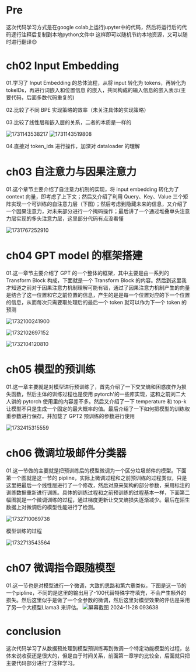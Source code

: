 # Pre
这次代码学习方式是在google colab上运行jupyter中的代码，然后将运行后的代码逐行注释后复制到本地python文件中
这样即可以随机节约本地资源，又可以随时进行翻译😊

# ch02 Input Embedding

01.学习了 Input Embedding 的总体流程，从将 input 转化为 tokens，再转化为 tokeIDs，再进行词嵌入和位置信息 的嵌入，共同构成的输入信息的嵌入表示(主要代码，后面多数代码重复的)

02.比较了不同 BPE 实现策略的效率（未关注具体的实现策略）

03.比较了线性层和嵌入层的关系，二者的本质是一样的

![1731143538217](image/Record/1731143538217.png)
![1731143519808](image/Record/1731143519808.png)

04.直接对 token_ids 进行操作，加深对 dataloader 的理解

# ch03 自注意力与因果注意力

01.这个章节主要介绍了自注意力机制的实现，将 input embedding 转化为了 context 向量，即考虑了上下文；然后又介绍了利用 Query、Key、Value 三个矩阵实现一个可训练的自注意力层（下图）；然后考虑到隐藏未来的信息，又介绍了一个因果注意力，对未来部分进行一个掩码操作；最后讲了一个通过堆叠单头注意力层实现的多头注意力层，这里部分代码有点没看懂

![1731767252910](image/Record/1731767252910.png)

# ch04 GPT model 的框架搭建

01.这一章节主要介绍了 GPT 的一个整体的框架，其中主要是由一系列的 Transform Block 构成，下面就是一个 Transform Block 的内容。然后到这里我才知道之前对于因果注意力机制理解可能有错，通过了因果注意力机制产生的向量是结合了这一位置和它之前位置的信息，产生的是是每一个位置对应的下一个位置的信息，从而每次只需要取处理后的最后一个 token 就可以作为下一个 token 的预测

![1732100241900](image/Record/1732100241900.png)

![1732102697152](image/Record/1732102697152.png)

![1732104120810](image/Record/1732104120810.png)

# ch05 模型的预训练

01.这一章主要就是对模型进行预训练了，首先介绍了一下交叉熵和困惑度作为损失函数，然后主体的训练过程也是使用 pytorch'的一些库实现，这和之前刘二大人讲的 pytorch 使用里的内容差不多。然后又介绍了一下 temperature 和 top-k 让模型不只是生成一个固定的最大概率的值。最后介绍了一下如何把模型的训练权重参数进行保存。并加载了 GPT2 预训练的参数进行使用

![1732415315559](image/Record/1732415315559.png)

# ch06 微调垃圾邮件分类器

01.这一节做的主要就是把预训练后的模型微调为一个区分垃圾邮件的模型。下面第一个图就是这一节的 pipline，实际上微调过程和之前预训练的过程类似，只是这里把最后一个线性层进行了一个修改，然后对原来架构的部分参数，采用标注的训练数据重新进行训练。具体的训练过程和之前预训练的过程基本一样，下面第二幅图就是一个微调训练的过程，通过梯度更新让交叉熵损失逐渐减少。最后在陌生数据上对微调后的模型性能进行了检测。

![1732710069738](image/Record/1732710069738.png)

模型训练的过程

![1732713543564](image/Record/1732713543564.png)


# ch07 微调指令跟随模型

01.这一节也是对模型进行一个微调，大致的思路和第六章类似，下图是这一节的一个pipline，不同的是这里的输出用了-100代替特殊字符填充，不会产生额外的损失。然后这里似乎是做了一个全参数的微调，然后这里对模型效果的评估是采用了另一个大模型Llama3 来评估。
![屏幕截图 2024-11-28 093638](https://github.com/user-attachments/assets/023521df-ce43-4acc-824e-2348c2a57db9)


# conclusion
这次代码学习了从数据预处理到模型预训练再到微调一个特定功能模型的过程，总体来说收获还是很大的，但是由于时间关系，前面第一章学的比较全，后面就只把主要代码部分进行了注释学习。

